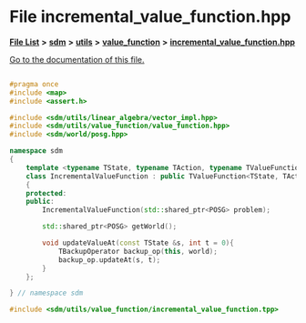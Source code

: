 
# File incremental\_value\_function.hpp

[**File List**](files.md) **>** [**sdm**](dir_ae1b8d8c3d2627954ba53c22978558f0.md) **>** [**utils**](dir_d5f9b32a4b7e3085fe36bb5e85e812de.md) **>** [**value\_function**](dir_9190e49f25bb1396e1fb4a6f0beec9b4.md) **>** [**incremental\_value\_function.hpp**](incremental__value__function_8hpp.md)

[Go to the documentation of this file.](incremental__value__function_8hpp.md) 


````cpp

#pragma once
#include <map>
#include <assert.h>

#include <sdm/utils/linear_algebra/vector_impl.hpp>
#include <sdm/utils/value_function/value_function.hpp>
#include <sdm/world/posg.hpp>

namespace sdm
{
    template <typename TState, typename TAction, typename TValueFunction>
    class IncrementalValueFunction : public TValueFunction<TState, TAction, TValue>
    {
    protected:
    public:
        IncrementalValueFunction(std::shared_ptr<POSG> problem);

        std::shared_ptr<POSG> getWorld();

        void updateValueAt(const TState &s, int t = 0){
            TBackupOperator backup_op(this, world);
            backup_op.updateAt(s, t);
        }
    };

} // namespace sdm

#include <sdm/utils/value_function/incremental_value_function.tpp>
````

